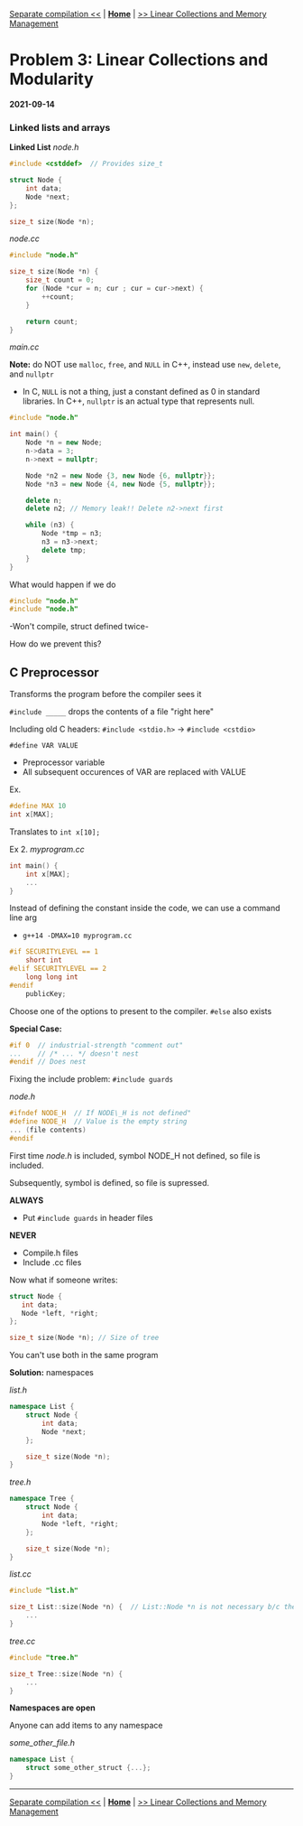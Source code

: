 [Separate compilation <<](./problem_2.md) | [**Home**](../README.md) | [>> Linear Collections and Memory Management](./problem_4.md) 

# Problem 3: Linear Collections and Modularity
**2021-09-14**

### Linked lists and arrays

**Linked List**
_node.h_

```C++
#include <cstddef>  // Provides size_t

struct Node {
    int data;
    Node *next;
};

size_t size(Node *n);
```

_node.cc_

```C++
#include "node.h"

size_t size(Node *n) {
    size_t count = 0;
    for (Node *cur = n; cur ; cur = cur->next) {
        ++count;
    }

    return count;
}
```

_main.cc_

**Note:** do NOT use `malloc`, `free`, and `NULL` in C++, instead use `new`, `delete`, and `nullptr`

- In C, `NULL` is not a thing, just a constant defined as 0 in standard libraries. In C++, `nullptr` is an actual type that represents null.

```C++
#include "node.h"

int main() {
    Node *n = new Node;
    n->data = 3;
    n->next = nullptr;

    Node *n2 = new Node {3, new Node {6, nullptr}};
    Node *n3 = new Node {4, new Node {5, nullptr}};

    delete n;
    delete n2; // Memory leak!! Delete n2->next first

    while (n3) {
        Node *tmp = n3;
        n3 = n3->next;
        delete tmp;
    }
}
```

What would happen if we do

```C++
#include "node.h"
#include "node.h"
```

-Won't compile, struct defined twice-

How do we prevent this?

## C Preprocessor

Transforms the program before the compiler sees it

`#include _____` drops the contents of a file "right here"

Including old C headers: `#include <stdio.h>` -> `#include <cstdio>`

`#define VAR VALUE`

- Preprocessor variable
- All subsequent occurences of VAR are replaced with VALUE

Ex.
```C++
#define MAX 10
int x[MAX];
```
Translates to `int x[10];`

Ex 2.
_myprogram.cc_

```C++
int main() {
    int x[MAX];
    ...
} 
```

Instead of defining the constant inside the code, we can use a command line arg

- `g++14 -DMAX=10 myprogram.cc`

```C++
#if SECURITYLEVEL == 1
    short int
#elif SECURITYLEVEL == 2
    long long int
#endif
    publicKey;
```

Choose one of the options to present to the compiler. `#else` also exists

**Special Case:**
```C++
#if 0  // industrial-strength "comment out"
...    // /* ... */ doesn't nest
#endif // Does nest 
```

Fixing the include problem: `#include guards`

_node.h_
```C++
#ifndef NODE_H  // If NODE\_H is not defined"
#define NODE_H  // Value is the empty string
... (file contents)
#endif
```

First time _node.h_ is included, symbol NODE_H not defined, so file is included.

Subsequently, symbol is defined, so file is supressed.

**ALWAYS**

- Put `#include guards` in header files

**NEVER**

- Compile.h files
- Include .cc files

Now what if someone writes:

```C++
struct Node {
   int data;
   Node *left, *right; 
};

size_t size(Node *n); // Size of tree
```

You can't use both in the same program

**Solution:** namespaces

_list.h_

```C++
namespace List {
    struct Node {
        int data;
        Node *next;
    };

    size_t size(Node *n); 
}
```

_tree.h_

```C++
namespace Tree {
    struct Node {
        int data;
        Node *left, *right;
    };

    size_t size(Node *n); 
}
```

_list.cc_

```C++
#include "list.h"

size_t List::size(Node *n) {  // List::Node *n is not necessary b/c the function is in the namespace
    ...
}
```

_tree.cc_

```C++
#include "tree.h"

size_t Tree::size(Node *n) { 
    ...
}
```

**Namespaces are open**

Anyone can add items to any namespace

_some\_other\_file.h_

```C++
namespace List {
    struct some_other_struct {...};
}
```

---
[Separate compilation <<](./problem_2.md) | [**Home**](../README.md) | [>> Linear Collections and Memory Management](./problem_4.md) 
